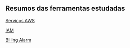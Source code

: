 ## Resumos das ferramentas estudadas

[Serviços AWS]()

[IAM](IAM.md)

[Billing Alarm](BillingAlarm.md)